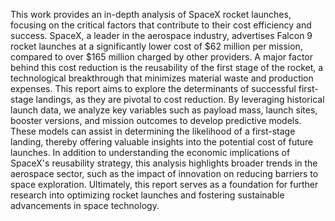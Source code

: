 This work provides an in-depth analysis of SpaceX rocket launches, focusing on the critical factors that contribute to their cost efficiency and success. 
SpaceX, a leader in the aerospace industry, advertises Falcon 9 rocket launches at a significantly lower cost of $62 million per mission, compared to over $165 million charged by other providers. 
A major factor behind this cost reduction is the reusability of the first stage of the rocket, a technological breakthrough that minimizes material waste and production expenses.
This report aims to explore the determinants of successful first-stage landings, as they are pivotal to cost reduction. 
By leveraging historical launch data, we analyze key variables such as payload mass, launch sites, booster versions, and mission outcomes to develop predictive models. 
These models can assist in determining the likelihood of a first-stage landing, thereby offering valuable insights into the potential cost of future launches.
In addition to understanding the economic implications of SpaceX's reusability strategy, this analysis highlights broader trends in the aerospace sector, such as the impact of innovation on reducing barriers to space exploration. 
Ultimately, this report serves as a foundation for further research into optimizing rocket launches and fostering sustainable advancements in space technology.
